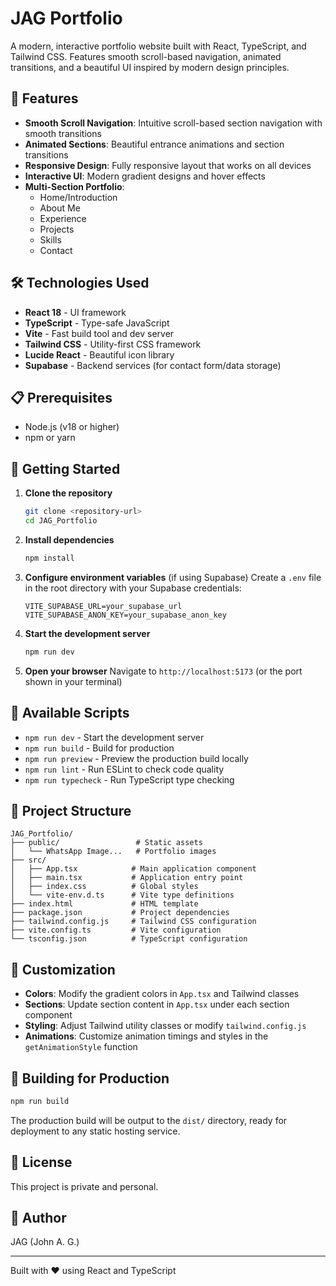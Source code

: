 # JAG Portfolio

A modern, interactive portfolio website built with React, TypeScript, and Tailwind CSS. Features smooth scroll-based navigation, animated transitions, and a beautiful UI inspired by modern design principles.

## 🌟 Features

- **Smooth Scroll Navigation**: Intuitive scroll-based section navigation with smooth transitions
- **Animated Sections**: Beautiful entrance animations and section transitions
- **Responsive Design**: Fully responsive layout that works on all devices
- **Interactive UI**: Modern gradient designs and hover effects
- **Multi-Section Portfolio**: 
  - Home/Introduction
  - About Me
  - Experience
  - Projects
  - Skills
  - Contact

## 🛠️ Technologies Used

- **React 18** - UI framework
- **TypeScript** - Type-safe JavaScript
- **Vite** - Fast build tool and dev server
- **Tailwind CSS** - Utility-first CSS framework
- **Lucide React** - Beautiful icon library
- **Supabase** - Backend services (for contact form/data storage)

## 📋 Prerequisites

- Node.js (v18 or higher)
- npm or yarn

## 🚀 Getting Started

1. **Clone the repository**
   ```bash
   git clone <repository-url>
   cd JAG_Portfolio
   ```

2. **Install dependencies**
   ```bash
   npm install
   ```

3. **Configure environment variables** (if using Supabase)
   Create a `.env` file in the root directory with your Supabase credentials:
   ```
   VITE_SUPABASE_URL=your_supabase_url
   VITE_SUPABASE_ANON_KEY=your_supabase_anon_key
   ```

4. **Start the development server**
   ```bash
   npm run dev
   ```

5. **Open your browser**
   Navigate to `http://localhost:5173` (or the port shown in your terminal)

## 📜 Available Scripts

- `npm run dev` - Start the development server
- `npm run build` - Build for production
- `npm run preview` - Preview the production build locally
- `npm run lint` - Run ESLint to check code quality
- `npm run typecheck` - Run TypeScript type checking

## 📁 Project Structure

```
JAG_Portfolio/
├── public/                 # Static assets
│   └── WhatsApp Image...   # Portfolio images
├── src/
│   ├── App.tsx            # Main application component
│   ├── main.tsx           # Application entry point
│   ├── index.css          # Global styles
│   └── vite-env.d.ts      # Vite type definitions
├── index.html             # HTML template
├── package.json           # Project dependencies
├── tailwind.config.js     # Tailwind CSS configuration
├── vite.config.ts         # Vite configuration
└── tsconfig.json          # TypeScript configuration
```

## 🎨 Customization

- **Colors**: Modify the gradient colors in `App.tsx` and Tailwind classes
- **Sections**: Update section content in `App.tsx` under each section component
- **Styling**: Adjust Tailwind utility classes or modify `tailwind.config.js`
- **Animations**: Customize animation timings and styles in the `getAnimationStyle` function

## 🚢 Building for Production

```bash
npm run build
```

The production build will be output to the `dist/` directory, ready for deployment to any static hosting service.

## 📝 License

This project is private and personal.

## 👤 Author

JAG (John A. G.)

---

Built with ❤️ using React and TypeScript
